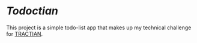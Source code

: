 # _Todoctian_

This project is a simple todo-list app that makes up my technical challenge for
[TRACTIAN](https://tractian.com).
